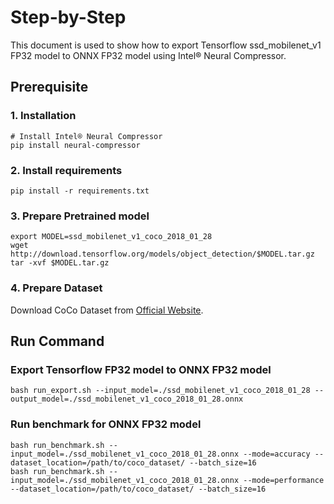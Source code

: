 Step-by-Step
============

This document is used to show how to export Tensorflow ssd_mobilenet_v1 FP32 model to ONNX FP32 model using Intel® Neural Compressor.


## Prerequisite

### 1. Installation
```shell
# Install Intel® Neural Compressor
pip install neural-compressor
```

### 2. Install requirements
```shell
pip install -r requirements.txt
```

### 3. Prepare Pretrained model

```shell
export MODEL=ssd_mobilenet_v1_coco_2018_01_28
wget http://download.tensorflow.org/models/object_detection/$MODEL.tar.gz
tar -xvf $MODEL.tar.gz
```

### 4. Prepare Dataset

Download CoCo Dataset from [Official Website](https://cocodataset.org/#download).


## Run Command

### Export Tensorflow FP32 model to ONNX FP32 model
```shell
bash run_export.sh --input_model=./ssd_mobilenet_v1_coco_2018_01_28 --output_model=./ssd_mobilenet_v1_coco_2018_01_28.onnx
```

### Run benchmark for ONNX FP32 model
```shell
bash run_benchmark.sh --input_model=./ssd_mobilenet_v1_coco_2018_01_28.onnx --mode=accuracy --dataset_location=/path/to/coco_dataset/ --batch_size=16
bash run_benchmark.sh --input_model=./ssd_mobilenet_v1_coco_2018_01_28.onnx --mode=performance --dataset_location=/path/to/coco_dataset/ --batch_size=16
```
